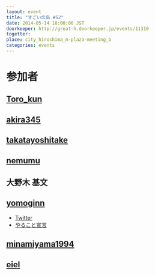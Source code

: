 ```yaml
---
layout: event
title: "すごい広島 #52"
date: 2014-05-14 18:00:00 JST
doorkeeper: http://great-h.doorkeeper.jp/events/11310
togetter: 
place: city_hiroshima_m-plaza-meeting_b
categories: events
---
```


# 参加者


## [Toro_kun](https://twitter.com/Toro_kun)


## [akira345](https://github.com/akira345)


## [takatayoshitake](http://twitter.com/takatayoshitake)


## [nemumu](https://github.com/nemumu)


## 大野木 基文


## [yomoginn](https://github.com/yomoginn)

* [Twitter](https://twitter.com/moriyomogi/status/466547614796627968)
* [やること宣言](https://github.com/great-h/great-h.github.io/issues/909)


## [minamiyama1994](https://github.com/minamiyama1994)


## [eiel](http://eiel.info/)
